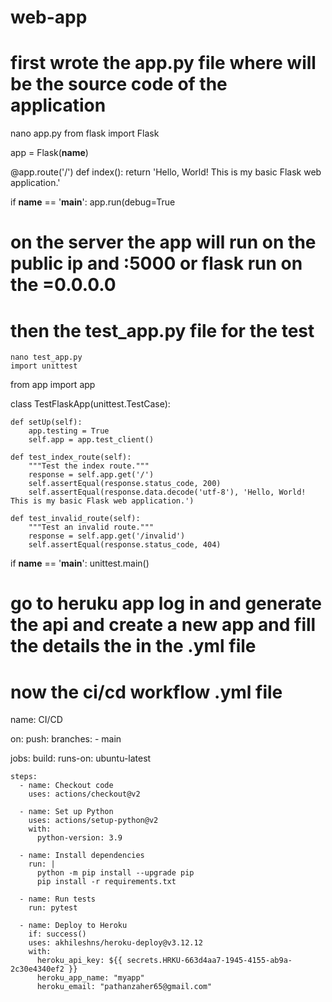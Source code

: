 # web-app
# first wrote the app.py file where will be the source code of the application
nano app.py 
from flask import Flask

app = Flask(__name__)

@app.route('/')
def index():
    return 'Hello, World! This is my basic Flask web application.'

if __name__ == '__main__':
    app.run(debug=True
# on the server the app will run on the public ip and :5000  or  flask run on the =0.0.0.0

# then the test_app.py file for the test 
    nano test_app.py
    import unittest
from app import app

class TestFlaskApp(unittest.TestCase):

    def setUp(self):
        app.testing = True
        self.app = app.test_client()

    def test_index_route(self):
        """Test the index route."""
        response = self.app.get('/')
        self.assertEqual(response.status_code, 200)
        self.assertEqual(response.data.decode('utf-8'), 'Hello, World! This is my basic Flask web application.')

    def test_invalid_route(self):
        """Test an invalid route."""
        response = self.app.get('/invalid')
        self.assertEqual(response.status_code, 404)

if __name__ == '__main__':
    unittest.main()

# go to heruku app log in and generate the api and create a new app and fill the details the in the .yml file 

# now the ci/cd workflow .yml file 
name: CI/CD

on:
  push:
    branches:
      - main

jobs:
  build:
    runs-on: ubuntu-latest

    steps:
      - name: Checkout code
        uses: actions/checkout@v2

      - name: Set up Python
        uses: actions/setup-python@v2
        with:
          python-version: 3.9

      - name: Install dependencies
        run: |
          python -m pip install --upgrade pip
          pip install -r requirements.txt

      - name: Run tests
        run: pytest

      - name: Deploy to Heroku
        if: success()
        uses: akhileshns/heroku-deploy@v3.12.12
        with:
          heroku_api_key: ${{ secrets.HRKU-663d4aa7-1945-4155-ab9a-2c30e4340ef2 }}
          heroku_app_name: "myapp"
          heroku_email: "pathanzaher65@gmail.com"
          

    
